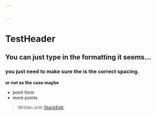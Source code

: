 ```yaml
---


---
```


<h1 id="testheader">TestHeader</h1>
<h2 id="you-can-just-type-in-the-formatting-it-seems...">You can just type in the formatting it seems…</h2>
<h3 id="you-just-need-to-make-sure-the-is-the-correct-spacing.">you just need to make sure the is the correct spacing.</h3>
<p><strong>or not as the case maybe</strong></p>
<ul>
<li>point form</li>
<li>more points</li>
</ul>
<blockquote>
<p>Written with <a href="https://stackedit.io/">StackEdit</a>.</p>
</blockquote>


